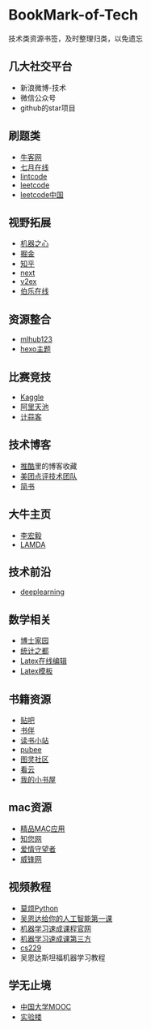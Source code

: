 # BookMark-of-Tech
技术类资源书签，及时整理归类，以免遗忘

## 几大社交平台
- 新浪微博-技术
- 微信公众号
- github的star项目

## 刷题类
- [牛客网](https://www.nowcoder.com)
- [七月在线](https://www.julyedu.com/question/index)
- [lintcode](http://www.lintcode.com)
- [leetcode](https://leetcode.com)
- [leetcode中国](https://leetcode-cn.com)

## 视野拓展
- [机器之心](https://www.jiqizhixin.com)
- [掘金](https://juejin.im/timeline)
- [知乎](https://www.zhihu.com)
- [next](http://next.36kr.com/posts)
- [v2ex](https://www.v2ex.com)
- [伯乐在线](http://www.jobbole.com)

## 资源整合
- [mlhub123](https://www.mlhub123.com/)
- [hexo主题](https://hexo.io/themes/)

## 比赛竞技
- [Kaggle](https://www.kaggle.com)
- [阿里天池](https://tianchi.aliyun.com)
- [计蒜客](https://www.jisuanke.com)

## 技术博客
- [推酷](https://www.tuicool.com/sites)里的博客收藏
- [美团点评技术团队](https://tech.meituan.com)
- [简书](https://www.jianshu.com/)

## 大牛主页
- [李宏毅](http://speech.ee.ntu.edu.tw/~tlkagk/index.html)
- [LAMDA](http://lamda.nju.edu.cn/CH.MainPage.ashx)

## 技术前沿
- [deeplearning](https://www.deeplearning.ai)

## 数学相关
- [博士家园](http://www.math.org.cn)
- [统计之都](https://cosx.org)
- [Latex在线编辑](https://cn.overleaf.com/project)
- [Latex模板](http://www.latextemplates.com/)

## 书籍资源
- [贴吧](https://tieba.baidu.com/f?kw=azw3)
- [书伴](https://bookfere.com)
- [读书小站](http://ibooks.org.cn)
- [pubee](http://cn.epubee.com/books)
- [图灵社区](http://www.ituring.com.cn)
- [看云](https://www.kancloud.cn/explore)
- [我的小书屋](http://mebook.cc/)

## mac资源
- [精品MAC应用](https://xclient.info)
- [知您网](https://www.zhinin.com/class/apple/mac-game)
- [爱情守望者](https://www.waitsun.com/)
- [威锋网](https://bbs.feng.com/thread-htm-fid-19.html)

## 视频教程
- [莫烦Python](https://morvanzhou.github.io)
- [吴恩达给你的人工智能第一课](https://mooc.study.163.com/smartSpec/detail/1001319001.htm)
- [机器学习速成课程官网](https://developers.google.cn/machine-learning/crash-course)
- [机器学习速成课第三方](https://zhuanlan.zhihu.com/p/34213947)
- [cs229](http://cs229.stanford.edu/)
- 吴恩达斯坦福机器学习教程

## 学无止境
- [中国大学MOOC](https://www.icourse163.org)
- [实验楼](https://www.shiyanlou.com)

